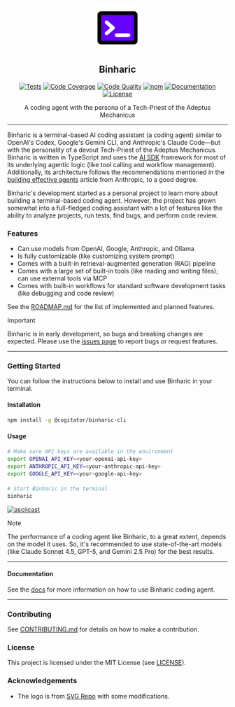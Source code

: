 <div align="center">
  <picture>
    <img alt="Binharic Logo" src="logo.svg" height="20%" width="20%">
  </picture>
<br>

<h2>Binharic</h2>

[![Tests](https://img.shields.io/github/actions/workflow/status/CogitatorTech/binharic-cli/tests.yml?label=tests&style=flat&labelColor=333333&logo=github&logoColor=white)](https://github.com/CogitatorTech/binharic-cli/actions/workflows/tests.yml)
[![Code Coverage](https://img.shields.io/codecov/c/github/CogitatorTech/binharic-cli?style=flat&label=coverage&labelColor=333333&logo=codecov&logoColor=white)](https://codecov.io/gh/CogitatorTech/binharic-cli)
[![Code Quality](https://img.shields.io/codefactor/grade/github/CogitatorTech/binharic-cli?style=flat&label=code%20quality&labelColor=333333&logo=codefactor&logoColor=white)](https://www.codefactor.io/repository/github/CogitatorTech/binharic-cli)
[![npm](https://img.shields.io/npm/v/%40cogitator%2Fbinharic-cli?style=flat&labelColor=333333&logo=npm&logoColor=white)](https://www.npmjs.com/package/@cogitator/binharic-cli)
[![Documentation](https://img.shields.io/badge/docs-latest-8ca0d7?style=flat&labelColor=333333&logo=read-the-docs&logoColor=white)](docs)
[![License](https://img.shields.io/badge/license-MIT-00acc1?style=flat&labelColor=333333&logo=open-source-initiative&logoColor=white)](LICENSE)

A coding agent with the persona of a Tech-Priest of the Adeptus Mechanicus

</div>

---

Binharic is a terminal-based AI coding assistant (a coding agent) similar to OpenAI's Codex, Google's Gemini CLI, and
Anthropic's Claude Code—but with the personality of a devout Tech-Priest of the Adeptus Mechanicus.
Binharic is written in TypeScript and uses the [AI SDK](https://ai-sdk.dev/) framework for most of its underlying
agentic logic (like tool calling and workflow management).
Additionally, its architecture follows the recommendations mentioned in the
[building effective agents](https://www.anthropic.com/engineering/building-effective-agents) article from Anthropic,
to a good degree.

Binharic's development started as a personal project to learn more about building a terminal-based coding agent.
However, the project has grown somewhat into a full-fledged coding assistant with a lot of features
like the ability to analyze projects, run tests, find bugs, and perform code review.

### Features

- Can use models from OpenAI, Google, Anthropic, and Ollama
- Is fully customizable (like customizing system prompt)
- Comes with a built-in retrieval-augmented generation (RAG) pipeline
- Comes with a large set of built-in tools (like reading and writing files); can use external tools via MCP
- Comes with built-in workflows for standard software development tasks (like debugging and code review)

See the [ROADMAP.md](ROADMAP.md) for the list of implemented and planned features.

> [!IMPORTANT]
> Binharic is in early development, so bugs and breaking changes are expected.
> Please use the [issues page](https://github.com/CogitatorTech/infera/issues) to report bugs or request features.

---

### Getting Started

You can follow the instructions below to install and use Binharic in your terminal.

#### Installation

```sh
npm install -g @cogitator/binharic-cli
```

#### Usage

```sh
# Make sure API keys are available in the environment
export OPENAI_API_KEY=<your-openai-api-key>
export ANTHROPIC_API_KEY=<your-anthropic-api-key>
export GOOGLE_API_KEY=<your-google-api-key>

# Start Binharic in the terminal
binharic
```

[![asciicast](https://asciinema.org/a/vDae95b1lm20X7HGSlcVe3M6C.svg)](https://asciinema.org/a/vDae95b1lm20X7HGSlcVe3M6C)

> [!NOTE]
> The performance of a coding agent like Binharic, to a great extent, depends on the model it uses.
> So, it's recommended to use state-of-the-art models (like Claude Sonnet 4.5, GPT-5, and Gemini 2.5 Pro) for the best
> results.

---

#### Documentation

See the [docs](docs) for more information on how to use Binharic coding agent.

---

### Contributing

See [CONTRIBUTING.md](CONTRIBUTING.md) for details on how to make a contribution.

### License

This project is licensed under the MIT License (see [LICENSE](LICENSE)).

### Acknowledgements

- The logo is from [SVG Repo](https://www.svgrepo.com/svg/388730/terminal) with some modifications.
